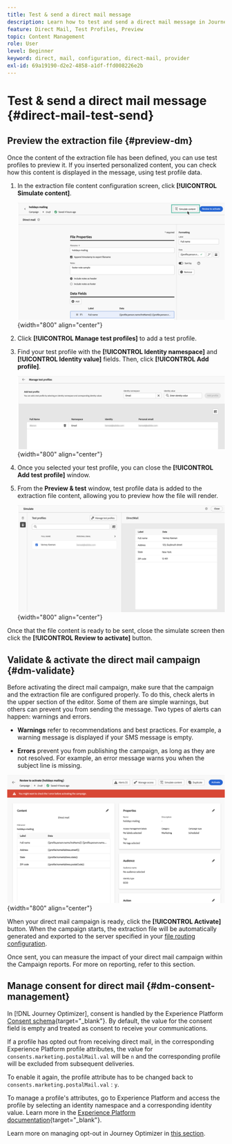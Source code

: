 ```yaml
---
title: Test & send a direct mail message
description: Learn how to test and send a direct mail message in Journey Optimizer
feature: Direct Mail, Test Profiles, Preview
topic: Content Management
role: User
level: Beginner
keyword: direct, mail, configuration, direct-mail, provider
exl-id: 69a19190-d2e2-4858-a1df-ffd008226e2b
---
```

# Test & send a direct mail message {#direct-mail-test-send}

## Preview the extraction file {#preview-dm}

Once the content of the extraction file has been defined, you can use test profiles to preview it. If you inserted personalized content, you can check how this content is displayed in the message, using test profile data.

1. In the extraction file content configuration screen, click **[!UICONTROL Simulate content]**.

      ![](assets/direct-mail-simulate-button.png){width="800" align="center"}

1. Click **[!UICONTROL Manage test profiles]** to add a test profile.

1. Find your test profile with the **[!UICONTROL Identity namespace]** and **[!UICONTROL Identity value]** fields. Then, click **[!UICONTROL Add profile]**.

      ![](assets/direct-mail-test-profile.png){width="800" align="center"}

1. Once you selected your test profile, you can close the **[!UICONTROL Add test profile]** window.

1. From the **Preview & test** window, test profile data is added to the extraction file content, allowing you to preview how the file will render.

    ![](assets/direct-mail-simulate.png){width="800" align="center"}

Once that the file content is ready to be sent, close the simulate screen then click the **[!UICONTROL Review to activate]** button.

## Validate & activate the direct mail campaign {#dm-validate}

Before activating the direct mail campaign, make sure that the campaign and the extraction file are configured properly. To do this, check alerts in the upper section of the editor. Some of them are simple warnings, but others can prevent you from sending the message. Two types of alerts can happen: warnings and errors.

* **Warnings** refer to recommendations and best practices. For example, a warning message is displayed if your SMS message is empty.

* **Errors** prevent you from publishing the campaign, as long as they are not resolved. For example, an error message warns you when the subject line is missing.

![](assets/direct-mail-review.png){width="800" align="center"}

When your direct mail campaign is ready, click the **[!UICONTROL Activate]** button. When the campaign starts, the extraction file will be automatically generated and exported to the server specified in your [file routing configuration](../direct-mail/direct-mail-configuration.md).

Once sent, you can measure the impact of your direct mail campaign within the Campaign reports. For more on reporting, refer to this section.

## Manage consent for direct mail {#dm-consent-management}

In [!DNL Journey Optimizer], consent is handled by the Experience Platform [Consent schema](https://experienceleague.adobe.com/docs/experience-platform/xdm/field-groups/profile/consents.html){target="_blank"}. By default, the value for the consent field is empty and treated as consent to receive your communications.

If a profile has opted out from receiving direct mail, in the corresponding Experience Platform profile attributes, the value for `consents.marketing.postalMail.val` will be `n` and the corresponding profile will be excluded from subsequent deliveries.

To enable it again, the profile attribute has to be changed back to `consents.marketing.postalMail.val` : `y`.

To manage a profile's attributes, go to Experience Platform and access the profile by selecting an identity namespace and a corresponding identity value. Learn more in the [Experience Platform documentation](https://experienceleague.adobe.com/docs/experience-platform/profile/ui/user-guide.html#getting-started){target="_blank"}.

Learn more on managing opt-out in Journey Optimizer in [this section](../privacy/opt-out.md).
